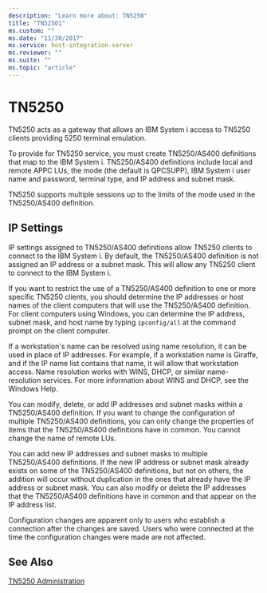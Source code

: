 ```yaml
---
description: "Learn more about: TN5250"
title: "TN52501"
ms.custom: ""
ms.date: "11/30/2017"
ms.service: host-integration-server
ms.reviewer: ""
ms.suite: ""
ms.topic: "article"
---
```

# TN5250
TN5250 acts as a gateway that allows an IBM System i access to TN5250 clients providing 5250 terminal emulation.  
  
 To provide for TN5250 service, you must create TN5250/AS400 definitions that map to the IBM System i. TN5250/AS400 definitions include local and remote APPC LUs, the mode (the default is QPCSUPP), IBM System i user name and password, terminal type, and IP address and subnet mask.  
  
 TN5250 supports multiple sessions up to the limits of the mode used in the TN5250/AS400 definition.  
  
## IP Settings  
 IP settings assigned to TN5250/AS400 definitions allow TN5250 clients to connect to the IBM System i. By default, the TN5250/AS400 definition is not assigned an IP address or a subnet mask. This will allow any TN5250 client to connect to the IBM System i.  
  
 If you want to restrict the use of a TN5250/AS400 definition to one or more specific TN5250 clients, you should determine the IP addresses or host names of the client computers that will use the TN5250/AS400 definition. For client computers using Windows, you can determine the IP address, subnet mask, and host name by typing `ipconfig/all` at the command prompt on the client computer.  
  
 If a workstation's name can be resolved using name resolution, it can be used in place of IP addresses. For example, if a workstation name is Giraffe, and if the IP name list contains that name, it will allow that workstation access. Name resolution works with WINS, DHCP, or similar name-resolution services. For more information about WINS and DHCP, see the Windows Help.  
  
 You can modify, delete, or add IP addresses and subnet masks within a TN5250/AS400 definition. If you want to change the configuration of multiple TN5250/AS400 definitions, you can only change the properties of items that the TN5250/AS400 definitions have in common. You cannot change the name of remote LUs.  
  
 You can add new IP addresses and subnet masks to multiple TN5250/AS400 definitions. If the new IP address or subnet mask already exists on some of the TN5250/AS400 definitions, but not on others, the addition will occur without duplication in the ones that already have the IP address or subnet mask. You can also modify or delete the IP addresses that the TN5250/AS400 definitions have in common and that appear on the IP address list.  
  
 Configuration changes are apparent only to users who establish a connection after the changes are saved. Users who were connected at the time the configuration changes were made are not affected.  
  
## See Also  
 [TN5250 Administration](../core/tn5250-administration2.md)

